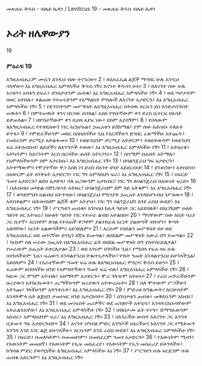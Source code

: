 ﻿
መጽሐፍ ቅዱስ - ብሉይ ኪዳን / Leviticus 19 - መጽሐፍ ቅዱስ ብሉይ ኪዳን
# ኦሪት ዘሌዋውያን
19
### ምዕራፍ 19
እግዚአብሔርም ሙሴን እንዲህ ብሎ ተናገረው።
2 ፤ ለእስራኤል ልጆች ማኅበር ሁሉ እንዲህ ባላቸው። እኔ እግዚአብሔር አምላካችሁ ቅዱስ ነኝና እናንተ ቅዱሳን ሁኑ።
3 ፤ ከእናንተ ሰው ሁሉ እናቱንና አባቱን ይፍራ፥ ሰንበታቴንም ጠብቁ፤ እኔ እግዚአብሔር አምላካችሁ ነኝ።
4 ፤ ወደ ጣዖታትም ዘወር አትበሉ፥ ቀልጠው የተሠሩትንም የአማልክት ምስሎች ለእናንተ አታድርጉ፤ እኔ እግዚአብሔር አምላካችሁ ነኝ።
5 ፤ የደኅንነትንም መሥዋዕት ለእግዚአብሔር ስትሰዉ እርሱን ደስ እንድታሰኙበት ሠዉት።
6 ፤ በምትሠዉት ቀንና በነጋው ይበላል፤ እስከ ሦስተኛውም ቀን ድረስ ቢተርፍ በእሳት ይቃጠላል።
7 ፤ በሦስተኛውም ቀን ቢበላ ጸያፍ ነው፥ ደስም አያሰኝም፤
8 ፤ የበላውም ለእግዚአብሔር የተቀደሰውን ነገር አርክሶአልና ኃጢአቱን ይሸከማል፤ ያም ሰው ከሕዝቡ ተለይቶ ይጥፋ።
9 ፤ የምድራችሁንም መከር በሰበሰባችሁ ጊዜ የእርሻችሁን ድንበር ፈጽማችሁ አትጨዱ፥ የመከሩንም ቃርሚያ አትልቀሙ።
10 ፤ የወይንህንም ቃርሚያ አትቃርም፥ የወደቀውንም የወይንህን ፍሬ አትሰብስብ፤ ለድሆችና ለእንግዶች ተወው፤ እኔ እግዚአብሔር አምላካችሁ ነኝ።
11 ፤ አትስረቁ፥ አትካዱም፥ ከእናንተም እርስ በርሳችሁ ሐሰት አትነጋገሩ።
12 ፤ በስሜም በሐሰት አትማሉ፥ የአምላካችሁንም ስም አታርክሱ፤ እኔ እግዚአብሔር ነኝ።
13 ፤ በባልንጀራህ ግፍ አታድርግ፥ አትቀማውም። የሞያተኛው ዋጋ እስከ ነገ ድረስ በአንተ ዘንድ አይደርብህ።
14 ፤ ደንቆሮውን አትስደብ፥ በዕውርም ፊት ዕንቅፋት አታድርግ፥ ነገር ግን አምላክህን ፍራ፤ እኔ እግዚአብሔር ነኝ።
15 ፤ በፍርድ ዓመፃ አታድርጉ፤ ለድሀ አታድላ፥ ባለ ጠጋውንም አታክብር፤ ነገር ግን ለባልንጀራህ በእውነት ፍረድ።
16 ፤ በሕዝብህ መካከል በሸንጋይነት አትዙር፤ በባልንጀራህም ደም ላይ አትቁም፤ እኔ እግዚአብሔር ነኝ።
17 ፤ ወንድምህን በልብህ አትጥላው፤ በባልንጀራህ ምክንያት ኃጢአት እንዳይሆንብህ ገሥጸው።
18 ፤ አትበቀልም፥ በሕዝብህም ልጆች ቂም አትያዝ፥ ነገር ግን ባልንጀራህን እንደ ራስህ ውደድ፤ እኔ እግዚአብሔር ነኝ።
19 ፤ ሥርዓቴን ጠብቁ። እንስሳህ ከሌላ ዓይነት ጋር አይደባለቅ፤ በእርሻህም ሁለት ዓይነት ዘር አትዝራ፤ ከሁለት ዓይነት ነገር የተሠራ ልብስ አትልበስ።
20 ፤ ማናቸውም ሰው ከሴት ባሪያ ጋር ቢተኛ፥ እርስዋም ለባል የተሰጠች ዋጋዋም ያልተከፈለ አርነት ያልወጣች ብትሆን፥ ቅጣት አለባቸው፤ አርነት አልወጣችምና አይገደሉም።
21 ፤ እርሱም የበደሉን መሥዋዕት ይዞ ወደ እግዚአብሔር ወደ መገናኛው ድንኳን ደጃፍ ይመጣል፥ ለበደልም መሥዋዕት አውራ በግ ያመጣል።
22 ፤ ካህኑም ስለ ሠራው ኃጢአት በእግዚአብሔር ፊት በበደል መሥዋዕት በግ ያስተሰርይለታል፤ የሠራውም ኃጢአት ይቀርለታል።
23 ፤ ወደ አገሩም በገባችሁ ጊዜ፥ የሚበላ የፍሬ ዛፍ ሁሉ በተከላችሁም ጊዜ፥ ፍሬውን እንዳልተገረዘ ትቈጥሩታላችሁ፤ ሦስት ዓመት እንዳልተገረዘ ይሆንላችኋል፤ አይበላም።
24 ፤ የአራተኛውም ዓመት ፍሬ ሁሉ ለእግዚአብሔር ምስጋና ቅዱስ ይሁን።
25 ፤ ፍሬውም ይበዛላችሁ ዘንድ የአምስተኛውን ዓመት ፍሬ ብሉ፤ እግዚአብሔር አምላካችሁ ነኝ።
26 ፤ ከደሙ ጋር ምንም አትብሉ፤ አስማትም አታድርጉ፥ ሞራ ገላጭም አትሁኑ።
27 ፤ የራስ ጠጕራችሁንም ዙሪያውን አትከርክሙት፥ ጢማችሁንም ዙሪያውን አትቍረጡት።
28 ፤ ስለ ሞተውም ሥጋችሁን አትንጩ፥ ገላችሁንም አትንቀሱት፤ እኔ እግዚአብሔር ነኝ።
29 ፤ ምድሪቱ ከግልሙትና ከርኵሰትም እንዳትሞላ ሴት ልጅህን ታመነዝር ዘንድ አታርክሳት።
30 ፤ ሰንበታቴን ጠብቁ፥ መቅደሴንም አክብሩ፤ እኔ እግዚአብሔር ነኝ።
31 ፤ ወደ መናፍስት ጠሪዎችና ወደ ጠንቋዮች አትሂዱ፤ እንዳትረክሱባቸውም አትፈልጉአቸው፤ እኔ እግዚአብሔር አምላካችሁ ነኝ።
32 ፤ በሽበታሙ ፊት ተነሣ፥ ሽማግሌውንም አክብር፥ አምላክህንም ፍራ፤ እኔ እግዚአብሔር ነኝ።
33 ፤ በአገራችሁ ውስጥ ከእናንተ ጋር እንግዳ ቢቀመጥ ግፍ አታድርጉበት።
34 ፤ እናንተ በግብፅ ምድር እንግዶች ነበራችሁና ከእናንተ ጋር የሚቀመጥ እንግዳ እንደ አገር ልጅ ይሁንላችሁ፥ እርሱንም እንደ ራስህ ውደድ፤ እኔ እግዚአብሔር አምላካችሁ ነኝ።
35 ፤ በፍርድ፥ በመለካትም፥ በመመዘንም፥ በመስፈርም ዓመፃ አታድርጉ።
36 ፤ የእውነትም ሚዛን፥ የእውነትም መመዘኛ፥ የእውነትም የኢፍ መስፈሪያ፥ የእውነትም የኢን መስፈሪያ ይሁንላችሁ፤ ከግብፅ ምድር ያወጣኋችሁ እግዚአብሔር አምላካችሁ እኔ ነኝ።
37 ፤ ሥርዓቴን ሁሉ ፍርዴንም ሁሉ ጠብቁ አድርጉም፤ እኔ እግዚአብሔር ነኝ። 
